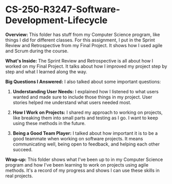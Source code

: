 # CS-250-R3247-Software-Development-Lifecycle

**Overview:**
This folder has stuff from my Computer Science program, like things I did for different classes. For this assignment, I put in the Sprint Review and Retrospective from my Final Project. It shows how I used agile and Scrum during the course.

**What's Inside:**
The Sprint Review and Retrospective is all about how I worked on my Final Project. It talks about how I improved my project step by step and what I learned along the way.

**Big Questions I Answered:**
I also talked about some important questions:

1. **Understanding User Needs:**
   I explained how I listened to what users wanted and made sure to include those things in my project. User stories helped me understand what users needed most.

2. **How I Work on Projects:**
   I shared my approach to working on projects, like breaking them into small parts and testing as I go. I want to keep using these methods in the future.

3. **Being a Good Team Player:**
   I talked about how important it is to be a good teammate when working on software projects. It means communicating well, being open to feedback, and helping each other succeed.

**Wrap-up:**
This folder shows what I've been up to in my Computer Science program and how I've been learning to work on projects using agile methods. It's a record of my progress and shows I can use these skills in real projects.
